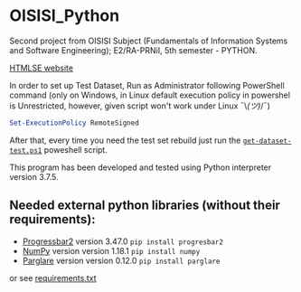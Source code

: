 # OISISI_Python
Second project from OISISI Subject (Fundamentals of Information Systems and Software Engineering); E2/RA-PRNiI, 5th semester - PYTHON.

[HTMLSE website](https://fmasterofu.github.io/OISISI_HTMLSE/)

In order to set up Test Dataset, Run as Administrator following PowerShell command (only on Windows, in Linux default execution policy in powershel is Unrestricted, however, given script won't work under Linux ¯\\_(ツ)_/¯)
```powershell
Set-ExecutionPolicy RemoteSigned
```
After that, every time you need the test set rebuild just run the [`get-dataset-test.ps1`](get-dataset-test.ps1) poweshell script.


This program has been developed and tested using Python interpreter version 3.7.5.

## Needed external python libraries (without their requirements):

- [Progressbar2](https://pypi.org/project/progressbar2) version 3.47.0 `pip install progresbar2`
- [NumPy](https://pypi.org/project/numpy/) version version 1.18.1  `pip install numpy`
- [Parglare](https://pypi.org/project/parglare/) version version 0.12.0  `pip install parglare`

or see [requirements.txt](requirements.txt)
